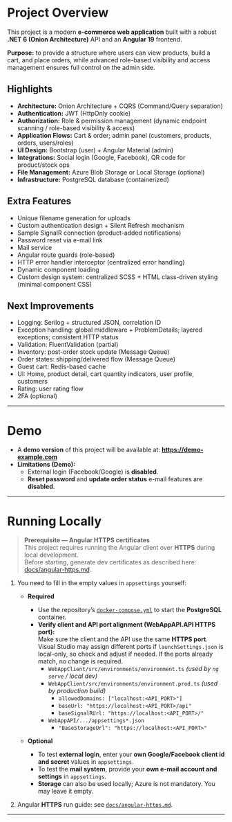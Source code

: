 # Project Overview
This project is a modern **e-commerce web application** built with a robust **.NET 6 (Onion Architecture)** API and an **Angular 19** frontend.  

**Purpose:** to provide a structure where users can view products, build a cart, and place orders, while advanced role-based visibility and access management ensures full control on the admin side.

## Highlights
- **Architecture:** Onion Architecture + CQRS (Command/Query separation)  
- **Authentication:** JWT (HttpOnly cookie)  
- **Authorization:** Role & permission management (dynamic endpoint scanning / role-based visibility & access)  
- **Application Flows:** Cart & order; admin panel (customers, products, orders, users/roles)  
- **UI Design:** Bootstrap (user) + Angular Material (admin)  
- **Integrations:** Social login (Google, Facebook), QR code for product/stock ops  
- **File Management:** Azure Blob Storage or Local Storage (optional)  
- **Infrastructure:** PostgreSQL database (containerized)

## Extra Features
- Unique filename generation for uploads  
- Custom authentication design + Silent Refresh mechanism  
- Sample SignalR connection (product-added notifications)  
- Password reset via e-mail link  
- Mail service  
- Angular route guards (role-based)  
- HTTP error handler interceptor (centralized error handling)  
- Dynamic component loading  
- Custom design system: centralized SCSS + HTML class-driven styling (minimal component CSS)

## Next Improvements
- Logging: Serilog + structured JSON, correlation ID  
- Exception handling: global middleware + ProblemDetails; layered exceptions; consistent HTTP status  
- Validation: FluentValidation (partial)  
- Inventory: post-order stock update (Message Queue)  
- Order states: shipping/delivered flow (Message Queue)  
- Guest cart: Redis-based cache  
- UI: Home, product detail, cart quantity indicators, user profile, customers  
- Rating: user rating flow  
- 2FA (optional)

---

# Demo
- A **demo version** of this project will be available at: **https://demo-example.com**  
- **Limitations (Demo):**
  - External login (Facebook/Google) is **disabled**.  
  - **Reset password** and **update order status** e-mail features are **disabled**.  

---

# Running Locally
> **Prerequisite — Angular HTTPS certificates**  
> This project requires running the Angular client over **HTTPS** during local development.  
> Before starting, generate dev certificates as described here: [docs/angular-https.md](docs/angular-https.md).

1. You need to fill in the empty values in `appsettings` yourself:
   - **Required**
     - Use the repository’s [`docker-compose.yml`](./docker-compose.yml) to start the **PostgreSQL** container.
     - **Verify client and API port alignment (WebAppAPI.API HTTPS port):**  
       Make sure the client and the API use the same **HTTPS port**. Visual Studio may assign different ports if `launchSettings.json` is local-only, so check and adjust if needed. If the ports already match, no change is required.  
       - `WebAppClient/src/environments/environment.ts` *(used by `ng serve` / local dev)*  
       - `WebAppClient/src/environments/environment.prod.ts` *(used by production build)*  
         - `allowedDomains: ["localhost:<API_PORT>"]`  
         - `baseUrl: "https://localhost:<API_PORT>/api"`  
         - `baseSignalRUrl: "https://localhost:<API_PORT>/"`  
       - `WebAppAPI/.../appsettings*.json`  
         - `"BaseStorageUrl": "https://localhost:<API_PORT>"`

   - **Optional**
     - To test **external login**, enter your **own Google/Facebook client id and secret** values in `appsettings`.  
     - To test the **mail system**, provide your **own e-mail account and settings** in `appsettings`.  
     - **Storage** can also be used locally; Azure is not mandatory. You may leave it empty.

2. Angular **HTTPS** run guide: see [`docs/angular-https.md`](docs/angular-https.md).


---
